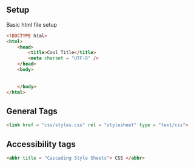 ## Setup

Basic html file setup
```html
<!DOCTYPE html>
<html>
	<head>
		<title>Cool Title</title>
		<meta charset = "UTF-8" />
	</head>
	<body>
		
	
	</body>
</html>

```
## General Tags

```html
<link href = "css/styles.css" rel = "stylesheet" type = "text/css">
```

## Accessibility tags
```html
<abbr title = "Cascading Style Sheets"> CSS </abbr>
```